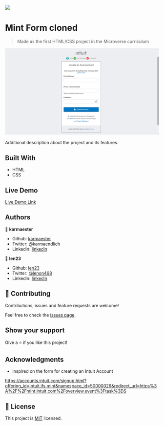 ![](https://img.shields.io/badge/Microverse-blueviolet)

# Mint Form cloned

> Made as the first HTML/CSS project in the Microverse curriculum

![screenshot](./screenshot.png)

Additional description about the project and its features.

## Built With

- HTML
- CSS

## Live Demo

[Live Demo Link](https://karmaester.github.io/Mint-Form-Cloned/)

## Authors

👤 **karmaester**

- Github: [karmaester](https://github.com/karmaester)
- Twitter: [@karmaendlich](https://twitter.com/karmaendlich)
- Linkedin: [linkedin](https://www.linkedin.com/in/khristian-rojas/)

👤 **len23**

- Github: [len23](https://github.com/len23)
- Twitter: [@lenon468](https://twitter.com/lenon468)
- Linkedin: [linkedin](https://www.linkedin.com/in/lenin-montalvo-77660b1b2/)

## 🤝 Contributing

Contributions, issues and feature requests are welcome!


Feel free to check the [issues page](https://karmaester.github.io/Mint-Form-Cloned/issues).


## Show your support

Give a ⭐️ if you like this project!

## Acknowledgments

- Inspired on the form for creating an Intuit Account

https://accounts.intuit.com/signup.html?offering_id=Intuit.ifs.mint&namespace_id=50000026&redirect_url=https%3A%2F%2Fmint.intuit.com%2Foverview.event%3Ftask%3DS

## 📝 License

This project is [MIT](lic.url) licensed.
